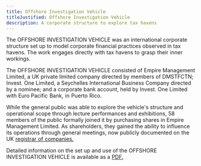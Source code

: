 ```yaml
---
title: Offshore Investigation Vehicle
titleJustified: Offshore Investigation Vehicle
description: A corporate structure to explore tax havens
---
```


The OFFSHORE INVESTIGATION VEHICLE was an international corporate structure set up to model corporate financial practices observed in tax havens. The work engages directly with tax havens to&#8196;grasp&#8196;their&#8196;inner&#8196;workings.

The OFFSHORE INVESTIGATION VEHICLE consisted of Empire Management Limited, a UK private limited company directed by members of <COLBREAK> DMSTFCTN; Invest. One Limited, a Seychelles International Business Company directed by a nominee; and a corporate bank account, held by Invest. One Limited with Euro Pacific&#8196;Bank,&#8196;in&#8196;Puerto&#8196;Rico.

<span class="dc-hide-on-small">While the general public was able to explore the vehicle's structure and operational scope through lecture performances and exhibitions, 58 members<COLBREAK> of the public formally joined it by purchasing shares in Empire Management Limited. As shareholders, they gained the ability to influence its operations through general meetings, now publicly documented on&#8196;the&#8196;UK&#8196;<a href="https://beta.companieshouse.gov.uk/company/10807527/filing-history" target="_blank">registrar&#8196;of&#8196;companies.</a></span>

Detailed information on the set up and use of the OFFSHORE INVESTIGATION VEHICLE is available as a <a href="https://dmstfctn.net/downloads/Offshore_Investigation_Vehicle.pdf" target="_blank">PDF.</a>